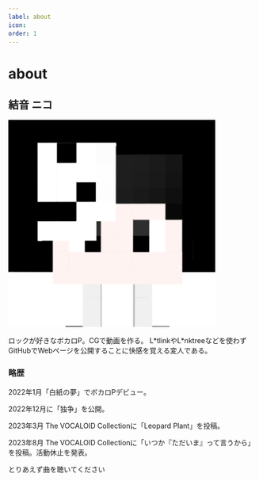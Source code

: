 ```yaml
---
label: about
icon:
order: 1
---
```

# about

## 結音 ニコ

![](./niko.png)

ロックが好きなボカロP。CGで動画を作る。
L\*tlinkやL\*nktreeなどを使わずGitHubでWebページを公開することに快感を覚える変人である。

### 略歴
2022年1月「白紙の夢」でボカロPデビュー。

2022年12月に「独争」を公開。

2023年3月 The VOCALOID Collectionに「Leopard Plant」を投稿。

2023年8月 The VOCALOID Collectionに「いつか『ただいま』って言うから」を投稿。活動休止を発表。

とりあえず曲を聴いてください